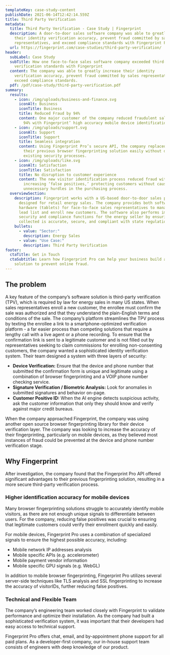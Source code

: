 ```yaml
---
templateKey: case-study-content
publishDate: 2021-06-14T12:42:14.559Z
title: Third Party Verification
metadata:
  title: Third Party Verification - Case Study | Fingerprint
  description: A door-to-door sales software company was able to greatly increase
    their identity verification accuracy, prevent fraud committed by sales
    representatives, and exceed compliance standards with Fingerprint Pro.
  url: https://fingerprint.com/case-studies/third-party-verification/
header:
  subLabel: Case Study
  subTitle: How one face-to-face sales software company exceeded third-party
    verification standards with Fingerprint
  content: The company was able to greatly increase their identity
    verification accuracy, prevent fraud committed by sales representatives, and
    exceed compliance standards.
  pdf: /pdf/case-study/third-party-verification.pdf
summary:
  results:
    - icon: /img/uploads/business-and-finance.svg
      iconAlt: Business
      iconTitle: Business
      title: Reduced Fraud by 94%
      content: One major customer of the company reduced fraudulent sales by
        94% with Fingerprint’ high accuracy mobile device identification.
    - icon: /img/uploads/support.svg
      iconAlt: Support
      iconTitle: Support
      title: Seamless integration
      content: Using Fingerprint Pro’s secure API, the company replaced
        their previous browser fingerprinting solution easily without disrupting
        existing security processes.
    - icon: /img/uploads/like.svg
      iconAlt: Satisfaction
      iconTitle: Satisfaction
      title: No disruption to customer experience
      content: The new visitor identification process reduced fraud without
        increasing ‘false positives,’ protecting customers without causing
        unnecessary hurdles in the purchasing process.
  overviewSection:
    description: Fingerprint works with a US-based door-to-door sales platform
      designed for retail energy sales. The company provides both software and
      hardware (tablets) for face-to-face sales representatives to manage their
      lead list and enroll new customers. The software also performs important
      security and compliance functions for the energy seller by ensuring data
      collected is accurate, secure, and compliant with state regulations.
    bullets:
      - value: "Sector:"
        description: Energy Sales
      - value: "Use Case:"
        description: Third Party Verification
footer:
  ctaTitle: Get in Touch
  ctaSubtitle: Learn how Fingerprint Pro can help your business build a custom
    solution to prevent online fraud.
---
```

## The problem

A key feature of the company’s software solution is third-party verification (TPV), which is required by law for energy sales in many US states. When sales representatives enroll a new customer, the enrollee must confirm the sale was authorized and that they understand the plain-English terms and conditions of the sale. The company’s platform streamlines the TPV process by texting the enrollee a link to a smartphone-optimized verification platform - a far easier process than competing solutions that require a lengthy call with a live agent or a phone recording. To ensure that the confirmation link is sent to a legitimate customer and is not filled out by representatives seeking to claim commissions for enrolling non-consenting customers, the company wanted a sophisticated identity verification system. Their team designed a system with three layers of security:

*   **Device Verification:** Ensure that the device and phone number that submitted the confirmation form is unique and legitimate using a combination of browser fingerprinting and a VOIP phone number checking service.
*   **Signature Verification / Biometric Analysis:** Look for anomalies in submitted signatures and behavior on-page.
*   **Customer Positive ID:** When the AI engine detects suspicious activity, ask the customer information that only they should know and verify against major credit bureaus.

When the company approached Fingerprint, the company was using another open source browser fingerprinting library for their device verification layer. The company was looking to increase the accuracy of their fingerprinting, particularly on mobile devices, as they believed most instances of fraud could be prevented at the device and phone number verification stage.

## Why Fingerprint

After investigation, the company found that the Fingerprint Pro API offered significant advantages to their previous fingerprinting solution, resulting in a more secure third-party verification process.

### Higher identification accuracy for mobile devices

Many browser fingerprinting solutions struggle to accurately identify mobile visitors, as there are not enough unique signals to differentiate between users. For the company, reducing false positives was crucial to ensuring that legitimate customers could verify their enrollment quickly and easily.

For mobile devices, Fingerprint Pro uses a combination of specialized signals to ensure the highest possible accuracy, including:

*   Mobile network IP addresses analysis
*   Mobile specific APIs (e.g. accelerometer)
*   Mobile payment vendor information
*   Mobile specific GPU signals (e.g. WebGL)

In addition to mobile browser fingerprinting, Fingerprint Pro utilizes several server-side techniques like TLS analysis and SSL fingerprinting to increase the accuracy of visitorIDs, further reducing false positives.

### Technical and Flexible Team

The company’s engineering team worked closely with Fingerprint to validate performance and optimize their installation. As the company had built a sophisticated verification system, it was important that their developers had easy access to technical support.

Fingerprint Pro offers chat, email, and by-appointment phone support for all paid plans. As a developer-first company, our in-house support team consists of engineers with deep knowledge of our product.